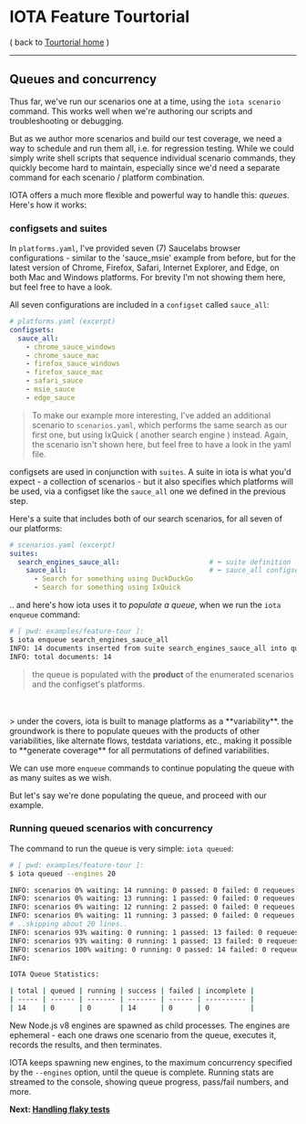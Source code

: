 # IOTA Feature Tourtorial
( back to [Tourtorial home](index.md) )<hr>
## Queues and concurrency

Thus far, we've run our scenarios one at a time, using the `iota scenario` command.  This works well when we're authoring our scripts and troubleshooting or debugging.

But as we author more scenarios and build our test coverage, we need a way to schedule and run them all, i.e. for regression testing.  While we could simply write shell scripts that sequence individual scenario commands, they quickly become hard to maintain, especially since we'd need a separate command for each scenario / platform combination.

IOTA offers a much more flexible and powerful way to handle this: *queues*.  Here's how it works:

### configsets and suites

In `platforms.yaml`, I've provided seven (7) Saucelabs browser configurations - similar to the 'sauce_msie' example from before, but for the latest version of Chrome, Firefox, Safari, Internet Explorer, and Edge, on both Mac and Windows platforms.  For brevity I'm not showing them here, but feel free to have a look.

All seven configurations are included in a `configset` called `sauce_all`:

```yaml
# platforms.yaml (excerpt)
configsets:
  sauce_all:
    - chrome_sauce_windows
    - chrome_sauce_mac
    - firefox_sauce_windows
    - firefox_sauce_mac
    - safari_sauce
    - msie_sauce
    - edge_sauce

```

> To make our example more interesting, I've added an additional scenario to `scenarios.yaml`, which performs the same search as our first one, but using IxQuick ( another search engine ) instead.  Again, the scenario isn't shown here, but feel free to have a look in the yaml file.

configsets are used in conjunction with `suites`.  A suite in iota is what you'd expect - a collection of scenarios - but it also specifies which platforms will be used, via a configset like the `sauce_all` one we defined in the previous step.  

Here's a suite that includes both of our search scenarios, for all seven of our platforms:

```yaml
# scenarios.yaml (excerpt)
suites:
  search_engines_sauce_all:                      # ⬅ suite definition
    sauce_all:                                   # ⬅ sauce_all configset defined previously in platforms.yaml (previous step)
      - Search for something using DuckDuckGo
      - Search for something using IxQuick
```
.. and here's how iota uses it to *populate a queue*, when we run the `iota enqueue` command:

```bash
# [ pwd: examples/feature-tour ]:
$ iota enqueue search_engines_sauce_all
INFO: 14 documents inserted from suite search_engines_sauce_all into queue at /Users/jelm1/code/iota/examples/feature-tour/.queue
INFO: total documents: 14
```
> the queue is populated with the **product** of the enumerated scenarios and the configset's platforms.
<br>
<br>
> under the covers, iota is built to manage platforms as a **variability**.  the groundwork is there to populate queues with the products of other variabilities, like alternate flows, testdata variations, etc., making it possible to **generate coverage** for all permutations of defined variabilities.

We can use more `enqueue` commands to continue populating the queue with as many suites as we wish.

But let's say we're done populating the queue, and proceed with our example.
### Running queued scenarios with concurrency

The command to run the queue is very simple: `iota queued`:

```bash
# [ pwd: examples/feature-tour ]:
$ iota queued --engines 20

INFO: scenarios 0% waiting: 14 running: 0 passed: 0 failed: 0 requeues: 0 engines target: 14 running: 0 time elapsed: 2 sec user: 0 sec
INFO: scenarios 0% waiting: 13 running: 1 passed: 0 failed: 0 requeues: 0 engines target: 14 running: 1 time elapsed: 4 sec user: 2 sec
INFO: scenarios 0% waiting: 12 running: 2 passed: 0 failed: 0 requeues: 0 engines target: 14 running: 2 time elapsed: 6 sec user: 6 sec
INFO: scenarios 0% waiting: 11 running: 3 passed: 0 failed: 0 requeues: 0 engines target: 14 running: 3 time elapsed: 8 sec user: 12 sec
# ..skipping about 20 lines..
INFO: scenarios 93% waiting: 0 running: 1 passed: 13 failed: 0 requeues: 0 engines target: 1 running: 1 time elapsed: 52 sec user: 4 min, 34 sec
INFO: scenarios 93% waiting: 0 running: 1 passed: 13 failed: 0 requeues: 0 engines target: 1 running: 1 time elapsed: 54 sec user: 4 min, 36 sec
INFO: scenarios 100% waiting: 0 running: 0 passed: 14 failed: 0 requeues: 0 engines target: 0 running: 0 time elapsed: 56 sec user: 4 min, 36 sec
INFO:

IOTA Queue Statistics:

| total | queued | running | success | failed | incomplete |
| ----- | ------ | ------- | ------- | ------ | ---------- |
| 14    | 0      | 0       | 14      | 0      | 0          |
```
New Node.js v8 engines are spawned as child processes.  The engines are ephemeral - each one draws one scenario from the queue, executes it, records the results, and then terminates.  

IOTA keeps spawning new engines, to the maximum concurrency specified by the `--engines` option, until the queue is complete.  Running stats are streamed to the console, showing queue progress, pass/fail numbers, and more.

**Next: [Handling flaky tests](Flaky.md)**
